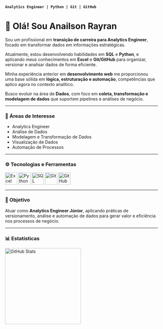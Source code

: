 **`Analytics Engineer | Python | Git | GitHub`**

# 👋 Olá! Sou Anailson Rayran

Sou um profissional em **transição de carreira para Analytics Engineer**, focado em transformar dados em informações estratégicas.

Atualmente, estou desenvolvendo habilidades em **SQL** e **Python**, e aplicando meus conhecimentos em **Excel** e **Git/GitHub** para organizar, versionar e analisar dados de forma eficiente.

Minha experiência anterior em **desenvolvimento web** me proporcionou uma base sólida em **lógica, estruturação e automação**, competências que aplico agora no contexto analítico.

Busco evoluir na área de **Dados**, com foco em **coleta, transformação e modelagem de dados** que suportem pipelines e análises de negócio.

---

### 🧠 Áreas de Interesse
- Analytics Engineer  
- Análise de Dados  
- Modelagem e Transformação de Dados  
- Visualização de Dados  
- Automação de Processos  

---

### ⚙️ Tecnologias e Ferramentas

<p align="left">
  <img alt="Excel" title="Excel" width="40px" src="./assets/excel.png" />
  <img alt="Python" title="Python" width="40px" src="https://cdn.jsdelivr.net/gh/devicons/devicon/icons/python/python-original.svg" />
  <img alt="SQL" title="SQL" width="40px" src="https://cdn.jsdelivr.net/gh/devicons/devicon/icons/mysql/mysql-original.svg" />
  <img alt="Git" title="Git" width="40px" src="https://cdn.jsdelivr.net/gh/devicons/devicon/icons/git/git-original.svg" />
  <img alt="GitHub" title="GitHub" width="40px" src="https://cdn.jsdelivr.net/gh/devicons/devicon/icons/github/github-original.svg" />
</p>

---

### 🎯 Objetivo
Atuar como **Analytics Engineer Júnior**, aplicando práticas de versionamento, análise e automação de dados para gerar valor e eficiência nos processos de negócio.


---

### 📊 Estatísticas

<p>
  <img align="left" alt="GitHub Stats" height="250" src="https://github-readme-stats.vercel.app/api/top-langs/?username=RayranTech&theme=tokyonight&layout=compact&custom_title=Tecnologias&langs_count=9" />
</p>
